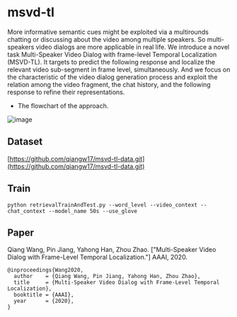 # msvd-tl
More informative semantic cues might be exploited via a multirounds chatting or discussing about the video among multiple speakers. So multi-speakers video dialogs are more applicable in real life. We introduce a novel task Multi-Speaker Video Dialog with frame-level Temporal Localization (MSVD-TL). It targets to predict the following response and localize the relevant video sub-segment in frame level, simultaneously. And we focus on the characteristic of the video dialog generation process and exploit the relation among the video fragment, the chat history, and the following response to refine their representations.

- The flowchart of the approach.

![image](https://github.com/qiangw17/msvd-tl/raw/master/images/framework.jpg)



## Dataset


[https://github.com/qiangw17/msvd-tl-data.git](https://github.com/qiangw17/msvd-tl-data.git)

## Train


```
python retrievalTrainAndTest.py --word_level --video_context --chat_context --model_name 50s --use_glove
```

## Paper

Qiang Wang, Pin Jiang, Yahong Han, Zhou Zhao. ["Multi-Speaker Video Dialog with Frame-Level Temporal Localization."] AAAI, 2020. 
```
@inproceedings{Wang2020,
  author    = {Qiang Wang, Pin Jiang, Yahong Han, Zhou Zhao},
  title     = {Multi-Speaker Video Dialog with Frame-Level Temporal Localization},
  booktitle = {AAAI},
  year      = {2020},
}
```

